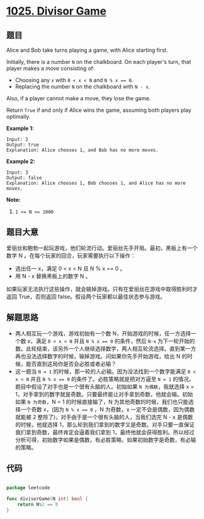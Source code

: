 # [1025. Divisor Game](https://leetcode.com/problems/divisor-game/)


## 题目

Alice and Bob take turns playing a game, with Alice starting first.

Initially, there is a number `N` on the chalkboard. On each player's turn, that player makes a *move* consisting of:

- Choosing any `x` with `0 < x < N` and `N % x == 0`.
- Replacing the number `N` on the chalkboard with `N - x`.

Also, if a player cannot make a move, they lose the game.

Return `True` if and only if Alice wins the game, assuming both players play optimally.

**Example 1:**

    Input: 2
    Output: true
    Explanation: Alice chooses 1, and Bob has no more moves.

**Example 2:**

    Input: 3
    Output: false
    Explanation: Alice chooses 1, Bob chooses 1, and Alice has no more moves.

**Note:**

1. `1 <= N <= 1000`


## 题目大意


爱丽丝和鲍勃一起玩游戏，他们轮流行动。爱丽丝先手开局。最初，黑板上有一个数字 N 。在每个玩家的回合，玩家需要执行以下操作：

- 选出任一 x，满足 0 < x < N 且 N % x == 0 。
- 用 N - x 替换黑板上的数字 N 。

如果玩家无法执行这些操作，就会输掉游戏。只有在爱丽丝在游戏中取得胜利时才返回 True，否则返回 false。假设两个玩家都以最佳状态参与游戏。


## 解题思路


- 两人相互玩一个游戏，游戏初始有一个数 N，开始游戏的时候，任一方选择一个数 x，满足 `0 < x < N` 并且 `N % x == 0` 的条件，然后 `N-x` 为下一轮开始的数。此轮结束，该另外一个人继续选择数字，两人相互轮流选择。直到某一方再也没法选择数字的时候，输掉游戏。问如果你先手开始游戏，给出 N 的时候，能否直到这局你是否会必胜或者必输？
- 这一题当 `N = 1` 的时候，那一轮的人必输。因为没法找到一个数字能满足 `0 < x < N` 并且 `N % x == 0` 的条件了。必胜策略就是把对方逼至 `N = 1` 的情况。题目中假设了对手也是一个很有头脑的人。初始如果 `N 为偶数`，我就选择 x = 1，对手拿到的数字就是奇数。只要最终能让对手拿到奇数，他就会输。初始如果 `N 为奇数`，N = 1 的时候直接输了，N 为其他奇数的时候，我们也只能选择一个奇数 x，(因为 `N % x == 0` ，N 为奇数，x 一定不会是偶数，因为偶数就能被 2 整除了)，对手由于是一个很有头脑的人，当我们选完 N - x 是偶数的时候，他就选择 1，那么轮到我们拿到的数字又是奇数。对手只要一直保证我们拿到奇数，最终肯定会逼着我们拿到 1，最终他就会获得胜利。所以经过分析可得，初始数字如果是偶数，有必胜策略，如果初始数字是奇数，有必输的策略。


## 代码

```go

package leetcode

func divisorGame(N int) bool {
	return N%2 == 0
}

```